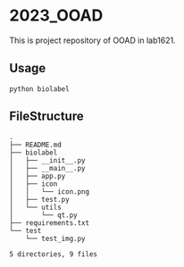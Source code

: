 # 2023_OOAD
This is project repository of OOAD in lab1621. 
## Usage
    python biolabel
## FileStructure
```
.
├── README.md
├── biolabel
│   ├── __init__.py
│   ├── __main__.py
│   ├── app.py
│   ├── icon
│   │   └── icon.png
│   ├── test.py
│   └── utils
│       └── qt.py
├── requirements.txt
└── test
    └── test_img.py

5 directories, 9 files
```